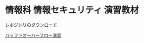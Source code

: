 # 情報科 情報セキュリティ 演習教材

[レポジトリのダウンロード](https://github.com/Repy/informatics-security/archive/refs/heads/master.zip)

[バッファオーバーフロー演習](BufOver/)
